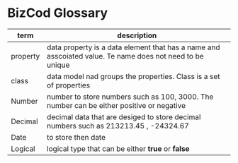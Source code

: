# BizCod Glossary 



| term                           | description   |
|--------------------------------|------------------------------------------------------------------------|
| property                           | data property is a data element that has a name and asscoiated value. Te name does not need to be unique                   |
| class                    | data model nad groups the properties. Class is a set of properties                                          | 
| Number                     | number to store numbers such as 100, 3000. The number can be either positive or negative                                        | 
| Decimal                     | decimal data that are desiged to store decimal numbers such as 213213.45 , -24324.67                                          | 
| Date                     | to store then date                                      | 
| Logical                     | logical type that can be either <b>true</b> or <b>false</b>                                        | 
